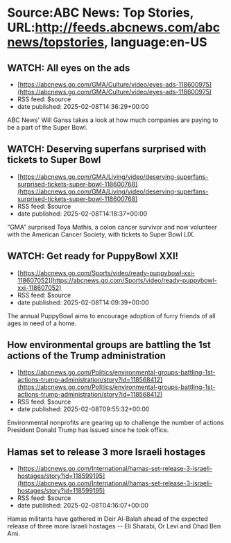 # Source:ABC News: Top Stories, URL:http://feeds.abcnews.com/abcnews/topstories, language:en-US

## WATCH:  All eyes on the ads
 - [https://abcnews.go.com/GMA/Culture/video/eyes-ads-118600975](https://abcnews.go.com/GMA/Culture/video/eyes-ads-118600975)
 - RSS feed: $source
 - date published: 2025-02-08T14:36:29+00:00

ABC News' Will Ganss takes a look at how much companies are paying to be a part of the Super Bowl.

## WATCH:  Deserving superfans surprised with tickets to Super Bowl
 - [https://abcnews.go.com/GMA/Living/video/deserving-superfans-surprised-tickets-super-bowl-118600768](https://abcnews.go.com/GMA/Living/video/deserving-superfans-surprised-tickets-super-bowl-118600768)
 - RSS feed: $source
 - date published: 2025-02-08T14:18:37+00:00

“GMA” surprised Toya Mathis, a colon cancer survivor and now volunteer with the American Cancer Society, with tickets to Super Bowl LIX.

## WATCH:  Get ready for PuppyBowl XXI!
 - [https://abcnews.go.com/Sports/video/ready-puppybowl-xxi-118607052](https://abcnews.go.com/Sports/video/ready-puppybowl-xxi-118607052)
 - RSS feed: $source
 - date published: 2025-02-08T14:09:39+00:00

The annual PuppyBowl aims to encourage adoption of furry friends of all ages in need of a home.

## How environmental groups are battling the 1st actions of the Trump administration
 - [https://abcnews.go.com/Politics/environmental-groups-battling-1st-actions-trump-administration/story?id=118568412](https://abcnews.go.com/Politics/environmental-groups-battling-1st-actions-trump-administration/story?id=118568412)
 - RSS feed: $source
 - date published: 2025-02-08T09:55:32+00:00

Environmental nonprofits are gearing up to challenge the number of actions President Donald Trump has issued since he took office.

## Hamas set to release 3 more Israeli hostages
 - [https://abcnews.go.com/International/hamas-set-release-3-israeli-hostages/story?id=118599195](https://abcnews.go.com/International/hamas-set-release-3-israeli-hostages/story?id=118599195)
 - RSS feed: $source
 - date published: 2025-02-08T04:16:07+00:00

Hamas militants have gathered in Deir Al-Balah ahead of the expected release of three more Israeli hostages -- Eli Sharabi, Or Levi and Ohad Ben Ami.

